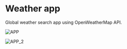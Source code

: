 # Weather app
Global weather search app using OpenWeatherMap API.


![APP](https://github.com/Valda1/weather-app/assets/104151972/0767acc7-d231-4874-ade3-ddf79bd0600c)

![APP_2](https://github.com/Valda1/weather-app/assets/104151972/4289609e-48f7-4c31-b797-f0d5be57bcb2)



